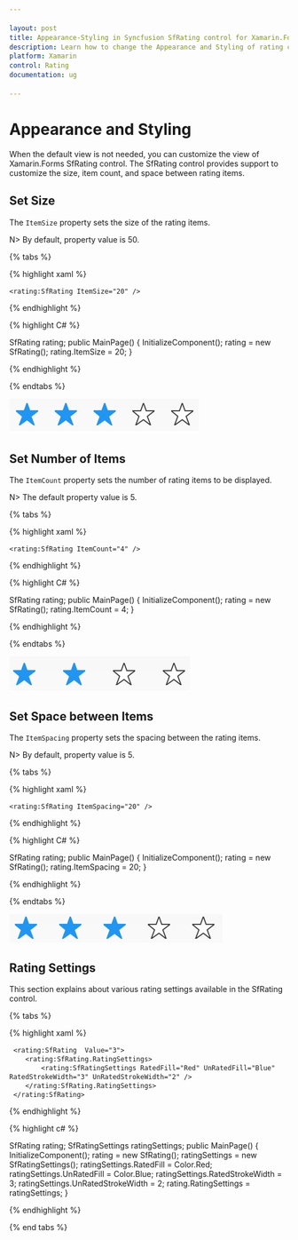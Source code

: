 ```yaml
---

layout: post
title: Appearance-Styling in Syncfusion SfRating control for Xamarin.Forms
description: Learn how to change the Appearance and Styling of rating control
platform: Xamarin
control: Rating
documentation: ug

---
```


# Appearance and Styling

When the default view is not needed, you can customize the view of Xamarin.Forms SfRating control. The SfRating control provides support to customize the size, item count, and space between rating items.

## Set Size

The `ItemSize` property sets the size of the rating items. 

N> By default, property value is 50.

{% tabs %}

{% highlight xaml %}

	<rating:SfRating ItemSize="20" />
	
{% endhighlight %}

{% highlight C# %}

SfRating rating;
public MainPage()
{
    InitializeComponent();
    rating = new SfRating();
    rating.ItemSize = 20;
}

{% endhighlight %}

{% endtabs %}

![SfRating layout customization](images/layoutSize.jpg)

## Set Number of Items

The `ItemCount` property sets the number of rating items to be displayed. 

N> The default property value is 5.

{% tabs %}

{% highlight xaml %}

	<rating:SfRating ItemCount="4" />
	
{% endhighlight %}

{% highlight C# %}

SfRating rating;
public MainPage()
{
    InitializeComponent();
    rating = new SfRating();
    rating.ItemCount = 4;
}

{% endhighlight %}

{% endtabs %}

![Set number of rating items](images/fourstar.jpg)
 
## Set Space between Items

The `ItemSpacing` property sets the spacing between the rating items. 

N> By default, property value is 5.

{% tabs %}

{% highlight xaml %}

	<rating:SfRating ItemSpacing="20" />
	
{% endhighlight %}

{% highlight C# %}

SfRating rating;
public MainPage()
{
    InitializeComponent();
    rating = new SfRating();
    rating.ItemSpacing = 20;
}

{% endhighlight %}

{% endtabs %}

![Space between rating items](images/layoutSpace.jpg) 

## Rating Settings

This section explains about various rating settings available in the SfRating control.

{% tabs %}

{% highlight xaml %}

     <rating:SfRating  Value="3">
        <rating:SfRating.RatingSettings>
            <rating:SfRatingSettings RatedFill="Red" UnRatedFill="Blue" RatedStrokeWidth="3" UnRatedStrokeWidth="2" />
        </rating:SfRating.RatingSettings>
     </rating:SfRating>

{% endhighlight %}

{% highlight c# %}

SfRating rating;
SfRatingSettings ratingSettings;
public MainPage()
{
    InitializeComponent();
    rating = new SfRating();
    ratingSettings = new SfRatingSettings();
    ratingSettings.RatedFill = Color.Red;
    ratingSettings.UnRatedFill = Color.Blue;
    ratingSettings.RatedStrokeWidth = 3;
    ratingSettings.UnRatedStrokeWidth = 2;
    rating.RatingSettings = ratingSettings;
}

{% endhighlight %}

{% end tabs %}